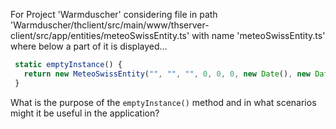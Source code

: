 For Project 'Warmduscher' considering file in path 'Warmduscher/thclient/src/main/www/thserver-client/src/app/entities/meteoSwissEntity.ts' with name 'meteoSwissEntity.ts' where below a part of it is displayed...
```typescript
 static emptyInstance() {
   return new MeteoSwissEntity("", "", "", 0, 0, 0, new Date(), new Date(), new Date(), 0, 0, 0, new Date(), new Date(), new Date());
 }
```
What is the purpose of the `emptyInstance()` method and in what scenarios might it be useful in the application?